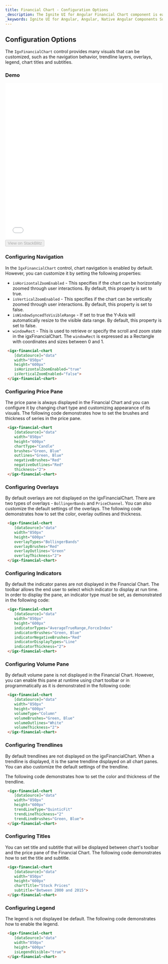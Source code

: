 ```yaml
---
title: Financial Chart - Configuration Options
_description: The Ignite UI for Angular Financial Chart component is easily configured to display financial data using a simple and intuitive API, as once the user binds the data, the chart offers multiple ways in which the data can then be visualized and interpreted.
_keywords: Ignite UI for Angular, Angular, Native Angular Components Suite, Native Angular Controls, Native Angular Components, Native Angular Components Library, Angular Chart, Angular Chart Control, Angular Chart Example, Angular Chart Component, Angular Financial Chart
---
```


## Configuration Options

The `IgxFinancialChart` control provides many visuals that can be customized, such as the navigation behavior, trendline layers, overlays, legend, chart titles and subtitles.

### Demo

<div class="sample-container" style="height: 500px">
    <iframe id="financial-chart-trendlines-iframe" src='{environment:demosBaseUrl}/charts/financial-chart-trendlines' width="100%" height="100%" seamless frameBorder="0" onload="onSampleIframeContentLoaded(this);"></iframe>
</div>
<div>
    <button data-localize="stackblitz" disabled class="stackblitz-btn"   data-iframe-id="financial-chart-trendlines-iframe" data-demos-base-url="{environment:demosBaseUrl}">View on StackBlitz
    </button>
</div>

<div class="divider--half"></div>

### Configuring Navigation

In the `IgxFinancialChart` control, chart navigation is enabled by default. However, you can customize it by setting the following properties:

-   `isHorizontalZoomEnabled` - This specifies if the chart can be horizontally zoomed through user interactions. By default, this property is set to true.
-   `isVerticalZoomEnabled` - This specifies if the chart can be vertically zoomed through user interactions. By default, this property is set to false.
-   `isWindowSyncedToVisibleRange` - If set to true the Y-Axis will automatically resize to the visible data range. By default, this property is set to false.
-   `windowRect` - This is used to retrieve or specify the scroll and zoom state in the igxFinancialChart. The `windowRect` is expressed as a Rectangle with coordinates and sizes between 0 and 1.

```html
 <igx-financial-chart
    [dataSource]="data"
    width="850px"
    height="600px"
    isHorizontalZoomEnabled="true"
    isVerticalZoomEnabled="false">
 </igx-financial-chart>
```

### Configuring Price Pane

The price pane is always displayed in the Financial Chart and you can configure it by changing chart type and customizing appearance of its visuals. The following code demonstrates how to set the brushes and thickness of series in the price pane.

```html
 <igx-financial-chart
    [dataSource]="data"
    width="850px"
    height="600px"
    chartType="Candle"
    brushes="Green, Blue"
    outlines="Green, Blue"
    negativeBrushes="Red"
    negativeOutlines="Red"
    thickness="2">
 </igx-financial-chart>
```

### Configuring Overlays

By default overlays are not displayed on the igxFinancialChart. There are two types of overlays - `BollingerBands` and `PriceChannel`. You can also customize the default settings of the overlays. The following code demonstrates how to set the color, overlay outlines and thickness.

```html
 <igx-financial-chart
    [dataSource]="data"
    width="850px"
    height="600px"
    overlayTypes="BollingerBands"
    overlayBrushes="Red"
    overlayOutlines="Green"
    overlayThickness="2">
 </igx-financial-chart>
```

### Configuring Indicators

By default the indicator panes are not displayed in the Financial Chart. The toolbar allows the end user to select which indicator to display at run time. In order to display the pane, an indicator type must be set, as demonstrated in the following code:

```html
 <igx-financial-chart
    [dataSource]="data"
    width="850px"
    height="600px"
    indicatorTypes="AverageTrueRange,ForceIndex"
    indicatorBrushes="Green, Blue"
    indicatorNegativeBrushes="Red"
    indicatorDisplayTypes="Line"
    indicatorThickness="2">
 </igx-financial-chart>
```

### Configuring Volume Pane

By default volume pane is not displayed in the Financial Chart. However, you can enable this pane at runtime using chart toolbar or in programmatically as it is demonstrated in the following code:

```html
 <igx-financial-chart
    [dataSource]="data"
    width="850px"
    height="600px"
    volumeType="Column"
    volumeBrushes="Green, Blue"
    volumeOutlines="White"
    volumeThickness="2">
 </igx-financial-chart>
```

### Configuring Trendlines

By default trendlines are not displayed on the igxFinancialChart. When a trendline is displayed, it is the same trendline displayed on all chart panes. You can also customize the default settings of the trendline.

The following code demonstrates how to set the color and thickness of the trendline.

```html
 <igx-financial-chart
    [dataSource]="data"
    width="850px"
    height="600px"
    trendLineType="QuinticFit"
    trendLineThickness="2"
    trendLineBrushes="Green, Blue">
 </igx-financial-chart>
```

### Configuring Titles

You can set title and subtitle that will be displayed between chart's toolbar and the price pane of the Financial Chart. The following code demonstrates how to set the title and subtitle.

```html
 <igx-financial-chart
    [dataSource]="data"
    width="850px"
    height="600px"
    chartTitle="Stock Prices"
    subtitle="Between 2000 and 2015">
 </igx-financial-chart>
```

### Configuring Legend

The legend is not displayed be default. The following code demonstrates how to enable the legend.

```html
 <igx-financial-chart
    [dataSource]="data"
    width="850px"
    height="600px"
    isLegendVisible="true">
 </igx-financial-chart>
```
